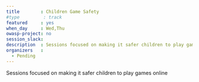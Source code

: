 ```yaml
---
title        : Children Game Safety
#type         : track
featured     : yes
when_day     : Wed,Thu
owasp-project: no
session_slack:
description  : Sessions focused on making it safer children to play games online
organizers   :
  - Pending
---
```


Sessions focused on making it safer children to play games online
